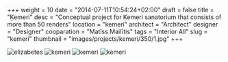+++
weight = 10
date = "2014-07-11T10:54:24+02:00"
draft = false
title = "Ķemeri"
desc = "Conceptual project for Ķemeri sanatorium that consists of more than 50 renders"
location = "kemeri"
architect = "Architect"
designer = "Designer"
cooparation = "Matīss Mailītis"
tags    = "Interior All"
slug = "kemeri"
thumbnail = "images/projects/kemeri/350/1.jpg"
+++

<img alt="elizabetes"  data-sizes="auto" data-src="../../images/projects/kemeri/1100/1.jpg" data-srcset="../../images/projects/kemeri/350/1.jpg 350w, ../../images/projects/kemeri/700/1.jpg 700w, ../../images/projects/kemeri/1100/1.jpg 1100w" class="lazyload" />

<img alt="kemeri"  data-sizes="auto" data-src="../../images/projects/kemeri/1100/6.jpg" data-srcset="../../images/projects/kemeri/350/2.jpg 350w, ../../images/projects/kemeri/700/2.jpg 700w, ../../images/projects/kemeri/1100/2.jpg 1100w" class="lazyload" />

<img alt="kemeri"  data-sizes="auto" data-src="../../images/projects/kemeri/1100/3.jpg" data-srcset="../../images/projects/kemeri/350/3.jpg 350w, ../../images/projects/kemeri/700/3.jpg 700w, ../../images/projects/kemeri/1100/3.jpg 1100w" class="lazyload" />

<img alt="kemeri"  data-sizes="auto" data-src="../../images/projects/kemeri/1100/4.jpg" data-srcset="../../images/projects/kemeri/350/4.jpg 350w, ../../images/projects/kemeri/700/4.jpg 700w, ../../images/projects/kemeri/1100/4.jpg 1100w" class="lazyload" />